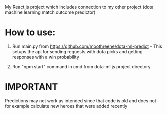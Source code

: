 My React.js project which includes connection to my other project (dota machine learning match outcome predictor)

# How to use:
1. Run main.py from https://github.com/moothreene/dota-ml-predict  -
   This setups the api for sending requests with dota picks and getting responses with a win probability
   
2. Run "npm start" command in cmd from dota-ml js project directory

# IMPORTANT

Predictions may not work as intended since that code is old and does not for example calculate new heroes that were added recently
